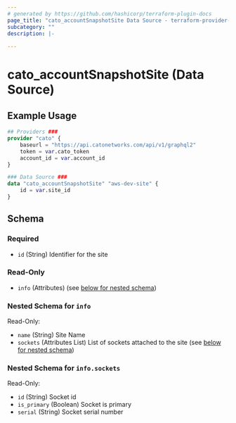 ```yaml
---
# generated by https://github.com/hashicorp/terraform-plugin-docs
page_title: "cato_accountSnapshotSite Data Source - terraform-provider-cato"
subcategory: ""
description: |-
  
---
```


# cato_accountSnapshotSite (Data Source)



## Example Usage

```terraform
## Providers ###
provider "cato" {
    baseurl = "https://api.catonetworks.com/api/v1/graphql2"
    token = var.cato_token
    account_id = var.account_id
}

### Data Source ###
data "cato_accountSnapshotSite" "aws-dev-site" {
	id = var.site_id
}
```

<!-- schema generated by tfplugindocs -->
## Schema

### Required

- `id` (String) Identifier for the site

### Read-Only

- `info` (Attributes) (see [below for nested schema](#nestedatt--info))

<a id="nestedatt--info"></a>
### Nested Schema for `info`

Read-Only:

- `name` (String) Site Name
- `sockets` (Attributes List) List of sockets attached to the site (see [below for nested schema](#nestedatt--info--sockets))

<a id="nestedatt--info--sockets"></a>
### Nested Schema for `info.sockets`

Read-Only:

- `id` (String) Socket id
- `is_primary` (Boolean) Socket is primary
- `serial` (String) Socket serial number
